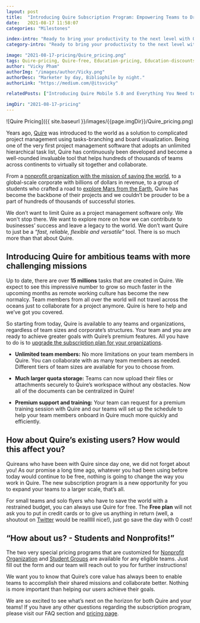 ```yaml
---
layout: post
title:  "Introducing Quire Subscription Program: Empowering Teams to Dream Bigger"
date:   2021-08-17 11:58:07
categories: "Milestones"

index-intro: "Ready to bring your productivity to the next level with Quire? Your favorite software to manage your projects and track the team performance has been upgraded to give you more resources to dream bigger and achieve greater things."
category-intro: "Ready to bring your productivity to the next level with Quire? Your favorite software to manage your projects and track the team performance has been upgraded to give you more resources to dream bigger and achieve greater things."

image: "2021-08-17-pricing/Quire_pricing.png"
tags: Quire-pricing, Quire-free, Education-pricing, Education-discounts, Quire-for-Students, Quire-subscription-plans, Quire-Professional, Quire-Premium, Quire-Enterprise, Quire-for-Nonprofits, best-to-do-list-app, project-management-software, task-management-software, to-do-list-app, free–project-management-software, task-management, team-management-software, productivity, productivity-app, collaboration, remote-work
author: "Vicky Pham"
authorImg: "/images/author/Vicky.png"
authorDesc: "Marketer by day, Bibliophile by night."
authorLink: "https://medium.com/@itsvicky"

relatedPosts: ["Introducing Quire Mobile 5.0 and Everything You Need to Know", "'Hey Siri, Add a Task in Quire!'", "Introducing Dynamic Timeline: Illustrate Team Schedule and Achieve Success"]

imgDir: "2021-08-17-pricing"
---
```


![Quire Pricing]({{ site.baseurl }}/images/{{page.imgDir}}/Quire_pricing.png)

Years ago, [Quire](https://quire.io) was introduced to the world as a solution to complicated project management using tasks-branching and board visualization. Being one of the very first project management software that adopts an unlimited hierarchical task list, Quire has continuously been developed and become a well-rounded invaluable tool that helps hundreds of thousands of teams across continents to virtually sit together and collaborate.

From a [nonprofit organization with the mission of saving the world](https://quire.io/blog/p/Dreams-Chasers-Making-a-Safer-and-Cleaner-Space-Environment.html), to a global-scale corporate with billions of dollars in revenue, to a group of students who crafted a road to [explore Mars from the Earth](https://quire.io/blog/p/Dreams-Chasers-Start-your-dreams-on-Mars.html), Quire has become the backbone of their projects and we couldn’t be prouder to be a part of hundreds of thousands of successful stories. 

We don’t want to limit Quire as a project management software only. We won't stop there. We want to explore more on how we can contribute to businesses’ success and leave a legacy to the world. We don’t want Quire to just be a *“fast, reliable, flexible and versatile”* tool. There is so much more than that about Quire.

## Introducing Quire for ambitious teams with more challenging missions

Up to date, there are over **15 millions** tasks that are created in Quire. We expect to see this impressive number to grow so much faster in the upcoming months as remote working culture has become the new normalcy. Team members from all over the world will not travel across the oceans just to collaborate for a project anymore. Quire is here to help and we’ve got you covered.

So starting from today, Quire is available to any teams and organizations, regardless of team sizes and corporate’s structures. Your team and you are ready to achieve greater goals with Quire’s premium features.  All you have to do is to [upgrade the subscription plan for your organizations](https://quire.io/pricing).  

* **Unlimited team members:** No more limitations on your team members in Quire. You can collaborate with as many team members as needed. Different tiers of team sizes are available for you to choose from.

* **Much larger quota storage:** Teams can now upload their files or attachments securely to Quire’s workspace without any obstacles. Now all of the documents can be centralized in Quire!

* **Premium support and training:** Your team can request for a premium training session with Quire and our teams will set up the schedule to help your team members onboard in Quire much more quickly and efficiently.

## How about Quire’s existing users? How would this affect you?

Quireans who have been with Quire since day one, we did not forget about you! As our promise a long time ago, whatever you had been using before today would continue to be free, nothing is going to change the way you work in Quire. The new subscription program is a new opportunity for you to expand your teams to a larger scale, that’s all. 

For small teams and solo flyers who have to save the world with a restrained budget, you can always use Quire for free. The **Free plan** will not ask you to put in credit cards or to give us anything in return (well, a shoutout on [Twitter](https://twitter.com/quire_io) would be reallllll nice!), just go save the day with 0 cost! 

## “How about us? - Students and Nonprofits!”

The two very special pricing programs that are customized for [Nonprofit Organization](https://quire.io/pricing/nonprofits) and [Student Groups](https://quire.io/pricing/students) are available for any eligible teams. Just fill out the form and our team will reach out to you for further instructions! 

We want you to know that Quire’s core value has always been to enable teams to accomplish their shared missions and collaborate better. Nothing is more important than helping our users achieve their goals. 

We are so excited to see what’s next on the horizon for both Quire and your teams! If you have any other questions regarding the subscription program, please visit our FAQ section and [pricing page](https://quire.io/pricing). 



[jekyll]:      http://jekyllrb.com
[jekyll-gh]:   https://github.com/jekyll/jekyll
[jekyll-help]: https://github.com/jekyll/jekyll-help